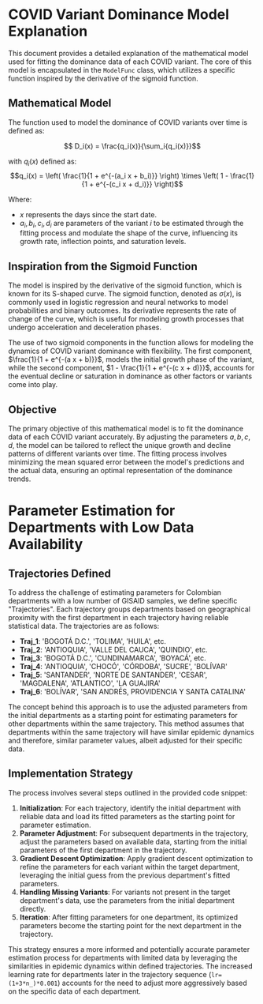 # COVID Variant Dominance Model Explanation

This document provides a detailed explanation of the mathematical model used for fitting the dominance data of each COVID variant. The core of this model is encapsulated in the `ModelFunc` class, which utilizes a specific function inspired by the derivative of the sigmoid function.

## Mathematical Model

The function used to model the dominance of COVID variants over time is defined as:

$$ D_i(x) = \frac{q_i(x)}{\sum_i{q_i(x)}}$$

with $q_i(x)$ defined as:
$$q_i(x) = \left( \frac{1}{1 + e^{-(a_i x + b_i)}} \right) \times \left( 1 - \frac{1}{1 + e^{-(c_i x + d_i)}} \right)$$


Where:
- $x$ represents the days since the start date.
- $a_i, b_i, c_i, d_i$ are parameters of the variant $i$ to be estimated through the fitting process and modulate the shape of the curve, influencing its growth rate, inflection points, and saturation levels.

## Inspiration from the Sigmoid Function

The model is inspired by the derivative of the sigmoid function, which is known for its S-shaped curve. The sigmoid function, denoted as $\sigma(x)$, is commonly used in logistic regression and neural networks to model probabilities and binary outcomes. Its derivative represents the rate of change of the curve, which is useful for modeling growth processes that undergo acceleration and deceleration phases.

The use of two sigmoid components in the function allows for modeling the dynamics of COVID variant dominance with flexibility. The first component, $\frac{1}{1 + e^{-(a x + b)}}$, models the initial growth phase of the variant, while the second component, $1 - \frac{1}{1 + e^{-(c x + d)}}$, accounts for the eventual decline or saturation in dominance as other factors or variants come into play.

## Objective

The primary objective of this mathematical model is to fit the dominance data of each COVID variant accurately. By adjusting the parameters $a, b, c, d$, the model can be tailored to reflect the unique growth and decline patterns of different variants over time. The fitting process involves minimizing the mean squared error between the model's predictions and the actual data, ensuring an optimal representation of the dominance trends.

# Parameter Estimation for Departments with Low Data Availability

## Trajectories Defined

To address the challenge of estimating parameters for Colombian departments with a low number of GISAID samples, we define specific "Trajectories". Each trajectory groups departments based on geographical proximity with the first department in each trajectory having reliable statistical data. The trajectories are as follows:

- **Traj_1**: 'BOGOTÁ D.C.', 'TOLIMA', 'HUILA', etc.
- **Traj_2**: 'ANTIOQUIA', 'VALLE DEL CAUCA', 'QUINDIO', etc.
- **Traj_3**: 'BOGOTÁ D.C.', 'CUNDINAMARCA', 'BOYACÁ', etc.
- **Traj_4**: 'ANTIOQUIA', 'CHOCÓ', 'CÓRDOBA', 'SUCRE', 'BOLÍVAR'
- **Traj_5**: 'SANTANDER', 'NORTE DE SANTANDER', 'CESAR', 'MAGDALENA', 'ATLANTICO', 'LA GUAJIRA'
- **Traj_6**: 'BOLÍVAR', 'SAN ANDRÉS, PROVIDENCIA Y SANTA CATALINA'

The concept behind this approach is to use the adjusted parameters from the initial departments as a starting point for estimating parameters for other departments within the same trajectory. This method assumes that departments within the same trajectory will have similar epidemic dynamics and therefore, similar parameter values, albeit adjusted for their specific data.

## Implementation Strategy

The process involves several steps outlined in the provided code snippet:

1. **Initialization**: For each trajectory, identify the initial department with reliable data and load its fitted parameters as the starting point for parameter estimation.
2. **Parameter Adjustment**: For subsequent departments in the trajectory, adjust the parameters based on available data, starting from the initial parameters of the first department in the trajectory.
3. **Gradient Descent Optimization**: Apply gradient descent optimization to refine the parameters for each variant within the target department, leveraging the initial guess from the previous department's fitted parameters.
4. **Handling Missing Variants**: For variants not present in the target department's data, use the parameters from the initial department directly.
5. **Iteration**: After fitting parameters for one department, its optimized parameters become the starting point for the next department in the trajectory.

This strategy ensures a more informed and potentially accurate parameter estimation process for departments with limited data by leveraging the similarities in epidemic dynamics within defined trajectories. The increased learning rate for departments later in the trajectory sequence (`lr=(1+3*n_)*0.001`) accounts for the need to adjust more aggressively based on the specific data of each department.